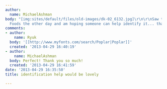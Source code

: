 ```yaml
---
author:
  name: MichaelAshman
body: "[img:sites/default/files/old-images/dk-02_6132.jpg]\r\n\r\nSaw this at Whole
  Foods the other day and am hoping someone can help identify it... thanks so much"
comments:
- author:
    name: Ryuk
  body: '[[http://www.myfonts.com/search/Poplar|Poplar]]'
  created: '2013-04-29 16:40:19'
- author:
    name: MichaelAshman
  body: Perfect! Thank you so much!
  created: '2013-04-29 16:41:59'
date: '2013-04-29 16:35:50'
title: identification help would be lovely

---
```

